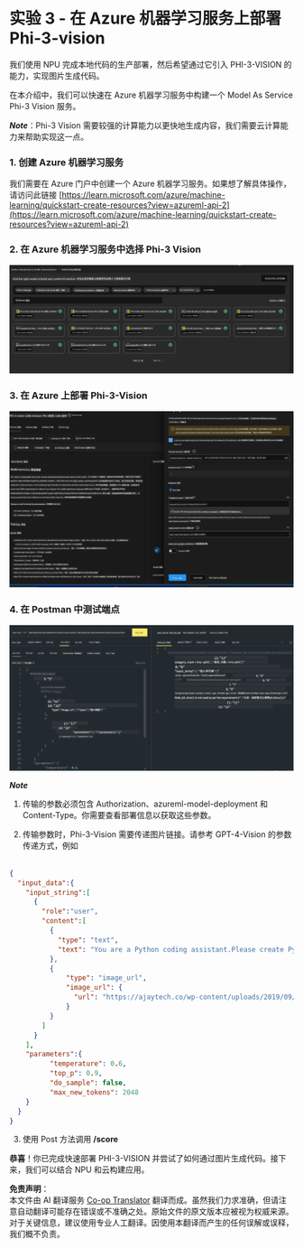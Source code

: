 <!--
CO_OP_TRANSLATOR_METADATA:
{
  "original_hash": "20cb4e6ac1686248e8be913ccf6c2bc2",
  "translation_date": "2025-05-07T13:55:51+00:00",
  "source_file": "md/02.Application/02.Code/Phi3/VSCodeExt/HOL/Apple/03.DeployPhi3VisionOnAzure.md",
  "language_code": "zh"
}
-->
# **实验 3 - 在 Azure 机器学习服务上部署 Phi-3-vision**

我们使用 NPU 完成本地代码的生产部署，然后希望通过它引入 PHI-3-VISION 的能力，实现图片生成代码。

在本介绍中，我们可以快速在 Azure 机器学习服务中构建一个 Model As Service Phi-3 Vision 服务。

***Note***：Phi-3 Vision 需要较强的计算能力以更快地生成内容，我们需要云计算能力来帮助实现这一点。


### **1. 创建 Azure 机器学习服务**

我们需要在 Azure 门户中创建一个 Azure 机器学习服务。如果想了解具体操作，请访问此链接 [https://learn.microsoft.com/azure/machine-learning/quickstart-create-resources?view=azureml-api-2](https://learn.microsoft.com/azure/machine-learning/quickstart-create-resources?view=azureml-api-2)


### **2. 在 Azure 机器学习服务中选择 Phi-3 Vision**

![Catalog](../../../../../../../../../translated_images/vison_catalog.f979823d5bde8aef2c37a3a9686f6c5d0c521f93730447798ea6fb580091443f.zh.png)


### **3. 在 Azure 上部署 Phi-3-Vision**


![Deploy](../../../../../../../../../translated_images/vision_deploy.a8114ccd849a957272bf30959bdef166b21a0fac4c4f0129dab0106b97104772.zh.png)


### **4. 在 Postman 中测试端点**


![Test](../../../../../../../../../translated_images/vision_test.0b9c1b1d414131d03398c88fc1b79d839e7946c2ae5c9fd170a2894c271e2993.zh.png)


***Note***

1. 传输的参数必须包含 Authorization、azureml-model-deployment 和 Content-Type。你需要查看部署信息以获取这些参数。

2. 传输参数时，Phi-3-Vision 需要传递图片链接。请参考 GPT-4-Vision 的参数传递方式，例如

```json

{
  "input_data":{
    "input_string":[
      {
        "role":"user",
        "content":[ 
          {
            "type": "text",
            "text": "You are a Python coding assistant.Please create Python code for image "
          },
          {
              "type": "image_url",
              "image_url": {
                "url": "https://ajaytech.co/wp-content/uploads/2019/09/index.png"
              }
          }
        ]
      }
    ],
    "parameters":{
          "temperature": 0.6,
          "top_p": 0.9,
          "do_sample": false,
          "max_new_tokens": 2048
    }
  }
}

```

3. 使用 Post 方法调用 **/score**

**恭喜**！你已完成快速部署 PHI-3-VISION 并尝试了如何通过图片生成代码。接下来，我们可以结合 NPU 和云构建应用。

**免责声明**：  
本文件由 AI 翻译服务 [Co-op Translator](https://github.com/Azure/co-op-translator) 翻译而成。虽然我们力求准确，但请注意自动翻译可能存在错误或不准确之处。原始文件的原文版本应被视为权威来源。对于关键信息，建议使用专业人工翻译。因使用本翻译而产生的任何误解或误释，我们概不负责。
